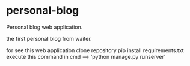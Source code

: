 # personal-blog
Personal blog web application.

the first personal blog from waiter.

for see this web application clone repository
pip install requirements.txt
execute this command in cmd --> 'python manage.py runserver'
